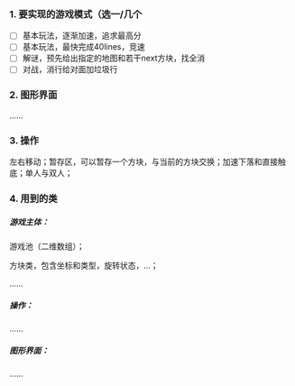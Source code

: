 ### 1. 要实现的游戏模式（选一/几个

- [ ] 基本玩法，逐渐加速，追求最高分
- [ ] 基本玩法，最快完成40lines，竞速
- [ ] 解谜，预先给出指定的地图和若干next方块，找全消
- [ ] 对战，消行给对面加垃圾行

### 2. 图形界面

……

### 3. 操作

左右移动；暂存区，可以暂存一个方块，与当前的方块交换；加速下落和直接触底；单人与双人；

### 4. 用到的类

##### 	游戏主体：

游戏池（二维数组）；

方块类，包含坐标和类型，旋转状态，...；

……

##### 	操作：

……

##### 	图形界面：

……